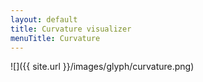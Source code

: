 ```yaml
---
layout: default
title: Curvature visualizer
menuTitle: Curvature
---
```


![]({{ site.url }}/images/glyph/curvature.png)